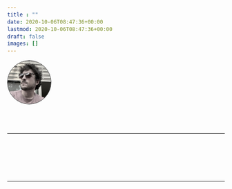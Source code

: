 ```yaml
---
title : "" 
date: 2020-10-06T08:47:36+00:00
lastmod: 2020-10-06T08:47:36+00:00
draft: false
images: []
---
```


<img src="IMG_1660 2.jpeg"  width="100" height="100" alt="Square" style="margin-bottom: 50px; border: 1px solid; border-radius: 100%;">

 -----

<br><br>
	<link rel="stylesheet" href="animation.css">
    <div id="text-container"></div>
   <script src="/animation.js?v=2"></script>
<br><br>

--------------------

